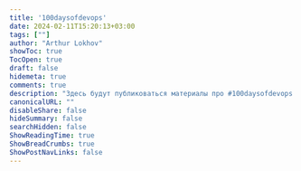 ```yaml
---
title: '100daysofdevops'
date: 2024-02-11T15:20:13+03:00
tags: [""]
author: "Arthur Lokhov"
showToc: true
TocOpen: true
draft: false
hidemeta: true
comments: true
description: "Здесь будут публиковаться материалы про #100daysofdevops челлендж"
canonicalURL: ""
disableShare: false
hideSummary: false
searchHidden: false
ShowReadingTime: true
ShowBreadCrumbs: true
ShowPostNavLinks: false
---
```

